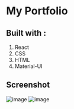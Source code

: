 # My Portfolio

## Built with :

1. React
2. CSS
3. HTML
4. Material-UI

## Screenshot

![image](https://user-images.githubusercontent.com/72337379/159112812-97617382-b2cd-4b00-be82-61dcb69381b0.png)
![image](https://user-images.githubusercontent.com/72337379/159112862-903b3f2b-080c-4c50-90be-9fed267971ec.png)

